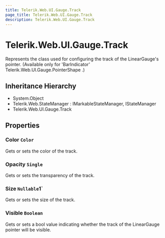 ```yaml
---
title: Telerik.Web.UI.Gauge.Track
page_title: Telerik.Web.UI.Gauge.Track
description: Telerik.Web.UI.Gauge.Track
---
```


# Telerik.Web.UI.Gauge.Track

Represents the class used for configuring the track of the LinearGauge's pointer.
            (Available only for 'BarIndicator' Telerik.Web.UI.Gauge.PointerShape .)

## Inheritance Hierarchy

* System.Object
* Telerik.Web.StateManager : IMarkableStateManager, IStateManager
* Telerik.Web.UI.Gauge.Track

## Properties

###  Color `Color`

Gets or sets the color of the track.

###  Opacity `Single`

Gets or sets the transparency of the track.

###  Size `Nullable`1`

Gets or sets the size of the track.

###  Visible `Boolean`

Gets or sets a bool value indicating whether the track of the LinearGauge pointer will be visible.

